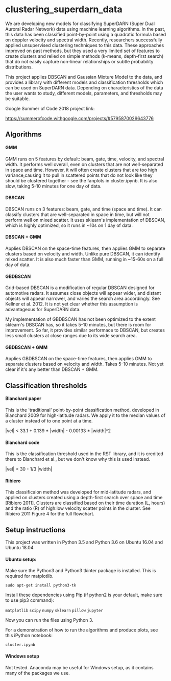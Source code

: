 # clustering_superdarn_data

We are developing new models for classifying SuperDARN 
(Super Dual Auroral Radar Network) data using machine learning algorithms.
In the past, this data has been classified point-by-point using a 
quadratic formula based on doppler velocity and spectral width. 
Recently, researchers successfully applied unsupervised clustering 
techniques to this data. These approaches improved on past methods, but they used a 
very limited set of features to create clusters and relied on simple 
methods (k-means, depth-first search) that do not easily capture 
non-linear relationships or subtle probability distributions. 

This project applies DBSCAN and Gaussian Mixture Model to the data, and provides a library
with different models and classification thresholds which can be used on SuperDARN data. 
Depending on characteristics of the data the user wants to study, different models, parameters,
and thresholds may be suitable.

Google Summer of Code 2018 project link:

https://summerofcode.withgoogle.com/projects/#5795870029643776

## Algorithms
#### GMM
GMM runs on 5 features by default: beam, gate, time, velocity, and spectral width.
It performs well overall, even on clusters that are not well-separated in space and time.
However, it will often create clusters that are too high variance,causing it to pull in
scattered points that do not look like they should be clustered together - see the
fanplots in cluster.ipynb. It is also slow, taking 5-10 minutes for one day of data.

#### DBSCAN
DBSCAN runs on 3 features: beam, gate, and time (space and time).
It can classify clusters that are well-separated in space in time,
but will not perform well on mixed scatter. It uses sklearn's implementation
of DBSCAN, which is highly optimized, so it runs in ~10s on 1 day of data.

#### DBSCAN + GMM
Applies DBSCAN on the space-time features, then applies GMM to 
separate clusters based on velocity and width. Unlike pure DBSCAN, it can identify
mixed scatter. It is also much faster than GMM, running in ~15-60s on a full day of data.

#### GBDBSCAN
Grid-based DBSCAN is a modification of regular DBSCAN designed for automotive radars.
It assumes close objects will appear wider, and distant objects will appear
narrower, and varies the search area accordingly. See Kellner et al. 2012.
It is not yet clear whether this assumption is advantageous for SuperDARN data.

My implementation of GBDBSCAN has not been optimized to the extent sklearn's DBSCAN 
has, so it takes 5-10 minutes, but there is room for improvement. So far,
it provides similar performace to DBSCAN, but creates less small clusters at close
ranges due to its wide search area.

#### GBDBSCAN + GMM
Applies GBDBSCAN on the space-time features, then applies GMM to 
separate clusters based on velocity and width. Takes 5-10 minutes. Not yet
clear if it's any better than DBSCAN + GMM.

## Classification thresholds

#### Blanchard paper
This is the 'traditional' point-by-point classification method, developed in Blanchard 2009
for high-latitude radars. We apply it to the median values of a cluster instead of to
one point at a time.

|vel| < 33.1 + 0.139 * |width| - 0.00133 * |width|^2

#### Blanchard code
This is the classification threshold used in the RST library, and it is credited there to
Blanchard et al., but we don't know why this is used instead.

|vel| < 30 - 1/3 |width|

#### Ribiero
This classificaion method was developed for mid-latitude radars, and applied on clusters created
using a depth-first search over space and time [Ribiero 2011]. Clusters are classified based on
their time duration (L, hours) and the ratio (R) of high:low velocity scatter points in the cluster.
See Ribiero 2011 Figure 4 for the full flowchart.



## Setup instructions

This project was written in Python 3.5 and Python 3.6 on Ubuntu 16.04 and Ubuntu 18.04.

#### Ubuntu setup:

Make sure the Python3 and Python3 tkinter package is installed. This is required for matplotlib. 

`sudo apt-get install python3-tk`

Install these dependencies using Pip (if python2 is your default, make sure to use pip3 command):

`matplotlib`
`scipy`
`numpy`
`sklearn` 
`pillow`
`jupyter`

Now you can run the files using Python 3.

For a demonstration of how to run the algorithms and produce plots, see this iPython notebook:

`cluster.ipynb`

#### Windows setup

Not tested. Anaconda may be useful for Windows setup, as it contains many of the packages we use.
